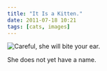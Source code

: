 ```yaml
---
title: "It Is a Kitten."
date: 2011-07-18 10:21
tags: [cats, images]
---
```

![](/images/sen-sprawl.jpg "Careful, she will bite your ear.")

She does not yet have a name.
